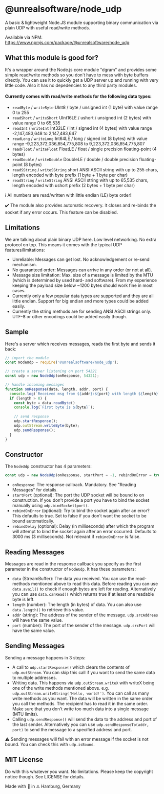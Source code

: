 # @unrealsoftware/node_udp
A basic & lightweight Node.JS module supporting binary communication via plain UDP with useful read/write methods.

Available via NPM:
https://www.npmjs.com/package/@unrealsoftware/node_udp


## What this module is good for?
It's a wrapper around the Node.js core module "dgram" and provides some simple read/write methods so you don't have to mess with byte buffers directly. You can use it to quickly get a UDP server up and running with very little code. Also it has no depedencies to any third party modules.

#### Currently comes with read/write methods for the following data types:
- `readByte` / `writeByte` UInt8 / byte / unsigned int (1 byte) with value range 0 to 255
- `readShort` / `writeShort` UInt16LE / ushort / unsigned int (2 bytes) with value range 0 to 65,535
- `readInt` / `writeInt` Int32LE / int / signed int (4 bytes) with value range -2,147,483,648 to 2,147,483,647
- `readLong` / `writeLong` Int64LE / long / signed int (8 bytes) with value range -9,223,372,036,854,775,808 to 9,223,372,036,854,775,807
- `readFloat` / `writeFloat` FloatLE / float / single precision floating-point (4 bytes)
- `readDouble` / `writeDouble` DoubleLE / double / double precision floating-point (8 bytes)
- `readSString` / `writeSString` short ANSI ASCII string with up to 255 chars, length encoded with byte prefix (1 byte + 1 byte per char)
- `readString` / `writeString` ANSI ASCII string with up to 65,535 chars, length encoded with ushort prefix  (2 bytes + 1 byte per char)

:information_source: All numbers are read/written with little endian (LE) byte order!

:heavy_check_mark: The module also provides automatic recovery. It closes and re-binds the socket if any error occurs. This feature can be disabled.


## Limitations
We are talking about plain binary UDP here. Low level networking. No extra protocol on top. This means it comes with the typical UDP features/limitations:
- Unreliable: Messages can get lost. No acknowledgement or re-send mechanism.
- No guaranteed order: Messages can arrive in any order (or not at all).
- Message size limitation: Max. size of a message is limited by the MTU (which is determined by used hard- and software). From my experience keeping the payload size below ~1200 bytes should work fine in most cases.
- Currently only a few popular data types are supported and they are all little endian. Support for big endian and more types could be added easily.
- Currently the string methods are for sending ANSI ASCII strings only. UTF-8 or other encodings could be added easily though.

## Sample
Here's a server which receives messages, reads the first byte and sends it back:
```javascript
// import the module
const NodeUdp = require('@unrealsoftware/node_udp');

// create a server listening on port 54321
const udp = new NodeUdp(onResponse, 54321);

// handle incoming messages
function onResponse(data, length, addr, port) {
  console.log(`Received msg from ${addr}:${port} with length ${length}`);
  if (length > 0) {
    const byte = data.readByte()
    console.log(`First byte is ${byte}`);
    
    // send response
    udp.startResponse();
    udp.outStream.writeByte(byte);
    udp.sendResponse();
  }
}
```

## Constructor
The `NodeUdp` constructor has 4 parameters:
```javascript
const udp = new NodeUdp(onResponse, startPort = -1, rebindOnError = true, rebindDelay = 3000)
```
- `onResponse`: The response callback. Mandatory. See "Reading Messages" for details.
- `startPort` (optional): The port the UDP socket will be bound to on construction. If you don't provide a port you have to bind the socket manually using `udp.bindSocket(port)`.
- `rebindOnError` (optional): Try to bind the socket again after an error? This defaults to true. Set to false if you don't want the socket to be bound automatically.
- `rebindDelay` (optional): Delay (in milliseconds) after which the program will attempt to bind the socket again after an error occurred. Defaults to 3000 ms (3 milliseconds). Not relevant if `rebindOnError` is false.

## Reading Messages
Messages are read in the response callback you specify as the first parameter in the constructor of `NodeUdp`. It has these parameters:
- `data` (StreamBuffer): The data you received. You can use the read-methods mentioned above to read this data. Before reading you can use `data.avail()` to check if enough bytes are left for reading. Alternatively you can use `data.canRead()` which returns true if at least one readable byte is left.
- `length` (number): The length (in bytes) of data. You can also use `data.length()` to retrieve this value.
- `addr` (string): The address of the sender of the message. `udp.srcAddrees` will have the same value.
- `port` (number): The port of the sender of the message. `udp.srcPort` will have the same value.

## Sending Messages
Sending a message happens in 3 steps:
- A call to `udp.startResponse()` which clears the contents of `udp.outStream`. You can skip this call if you want to send the same data to multiple addresses.
- Writing data. This happens via `udp.outStream.writeX` with writeX being one of the write methods mentioned above. e.g. `udp.outStream.writeString('Hello, world!')`. You can call as many write methods as you want. The data will be written in the same order you call the methods. The recipient has to read it in the same order. Make sure that you don't write too much data into a single message (MTU limits).
- Calling `udp.sendResponse()` will send the data to the address and port of the last sender. Alternatively you can use `udp.sendResponseTo(addr, port)` to send the message to a specified address and port.

:warning: Sending messages will fail with an error message if the socket is not bound. You can check this with `udp.isBound`.

## MIT License
Do with this whatever you want. No limitations. Please keep the copyright notice though. See LICENSE for details.

Made with :green_heart: in :anchor: Hamburg, Germany
